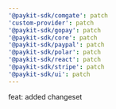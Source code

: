 ```yaml
---
'@paykit-sdk/comgate': patch
'custom-provider': patch
'@paykit-sdk/gopay': patch
'@paykit-sdk/core': patch
'@paykit-sdk/paypal': patch
'@paykit-sdk/polar': patch
'@paykit-sdk/react': patch
'@paykit-sdk/stripe': patch
'@paykit-sdk/ui': patch
---
```


feat: added changeset
